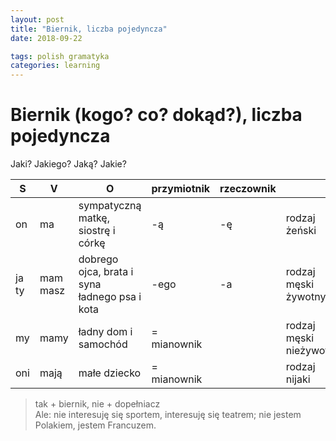 ```yaml
---
layout: post
title: "Biernik, liczba pojedyncza"
date: 2018-09-22

tags: polish gramatyka
categories: learning
---
```

# Biernik (kogo? co? dokąd?), liczba pojedyncza

Jaki? Jakiego? Jaką? Jakie?

|S|V|O|przymiotnik|rzeczownik||
|-|-|-|-|-|-|
|on|ma|sympatyczną matkę, siostrę i córkę| -ą | -ę| rodzaj żeński
|ja<br>ty|mam<br>masz|dobrego ojca, brata i syna<br>ładnego psa i kota|-ego|-a |rodzaj męski żywotny|
|my|mamy|ładny dom i samochód| = mianownik||rodzaj męski nieżywotny|
|oni|mają|małe dziecko| = mianownik||rodzaj nijaki|

> tak + biernik, nie + dopełniacz  
Ale: nie interesuję się sportem, interesuję się teatrem; nie jestem Polakiem, jestem Francuzem.